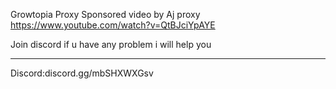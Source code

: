 Growtopia Proxy
Sponsored video by Aj proxy
https://www.youtube.com/watch?v=QtBJciYpAYE

Join discord if u have any problem i will help you

-------------------------------------------------------------------------------------

Discord:discord.gg/mbSHXWXGsv
